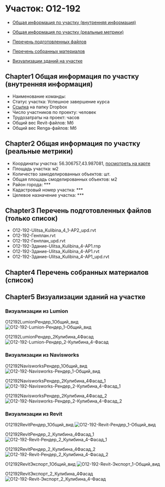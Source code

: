 # Участок: O12-192

* [Общая информация по участку (внутренняя информация)](#Chapter1)

* [Общая информация по участку (реальные метрики)](#Chapter2)

* [Перечень подготовленных файлов](#Chapter3)

* [Перечень собранных материалов](#Chapter4)

* [Визуализации зданий на участке](#Chapter5)

## <a id="test">Chapter1</a> Общая информация по участку (внутренняя информация)
+ Наименование команды: 
+ Статус участка: Успешное завершение курса
+ [Ссылка](https://www.dropbox.com/sh/wvvgv1nw1iqred9/AADV7V4RsbAPet1Z5x5nfmADa/O12_192?dl=0) на папку Dropbox
+ Число участников по проекту:  человек
+ Трудозатраты на проект:  часов
+ Общий вес Revit-файлов:  Мб
+ Общий вес Renga-файлов:  Мб
## <a id="test">Chapter2</a> Общая информация по участку (реальные метрики)
+ Координаты участка: 56.306757,43.987081, [посмотреть на карте](https://yandex.ru/maps/47/nizhny-novgorod/?ll=56.306757%2C43.987081&z=19)
+ Площадь участка:  м2
+ Количество замоделированных объектов:  шт.
+ Общая площадь смоделированных объектов:  м2
+ Район города: *** 
+ Кадастровый номер участка: *** 
+ Целевое назначение участка: *** 
## <a id="test">Chapter3</a> Перечень подготовленных файлов (только список)
+ O12-192-Ulitsa_Kulibina_4_1-АР2_upd.rvt
+ O12-192-Генплан.rvt
+ O12-192-Генплан_upd.rvt
+ O12-192-Здание-Ulitsa_Kulibina_4-АР1.rnp
+ O12-192-Здание-Ulitsa_Kulibina_4-АР1.rvt
+ O12-192-Здание-Ulitsa_Kulibina_4-АР1_upd.rvt
## <a id="test">Chapter4</a> Перечень собранных материалов (список)
## <a id="test">Chapter5</a> Визуализации зданий на участке
### Визуализации из Lumion
O12192LumionРендер_1Общий_вид
![O12-192-Lumion-Рендер_1-Общий_вид](/Images/O12_192/O12-192-Lumion-Рендер_1-Общий_вид_Compressed.jpg)

O12192LumionРендер_2Кулибина_4Фасад
![O12-192-Lumion-Рендер_2-Кулибина_4-Фасад](/Images/O12_192/O12-192-Lumion-Рендер_2-Кулибина_4-Фасад_Compressed.jpg)

### Визуализации из Navisworks
O12192NavisworksРендер_1Общий_вид
![O12-192-Navisworks-Рендер_1-Общий_вид](/Images/O12_192/O12-192-Navisworks-Рендер_1-Общий_вид_Compressed.jpg)

O12192NavisworksРендер_2Кулибина_4Фасад_1
![O12-192-Navisworks-Рендер_2-Кулибина_4-Фасад_1](/Images/O12_192/O12-192-Navisworks-Рендер_2-Кулибина_4-Фасад_1_Compressed.jpg)

O12192NavisworksРендер_2Кулибина_4Фасад_2
![O12-192-Navisworks-Рендер_2-Кулибина_4-Фасад_2](/Images/O12_192/O12-192-Navisworks-Рендер_2-Кулибина_4-Фасад_2_Compressed.jpg)

### Визуализации из Revit
O12192RevitРендер_1Общий_вид
![O12-192-Revit-Рендер_1-Общий_вид](/Images/O12_192/O12-192-Revit-Рендер_1-Общий_вид_Compressed.jpg)

O12192RevitРендер_2_Кулибина_4Фасад_1
![O12-192-Revit-Рендер_2_Кулибина_4-Фасад_1](/Images/O12_192/O12-192-Revit-Рендер_2_Кулибина_4-Фасад_1_Compressed.jpg)

O12192RevitРендер_2_Кулибина_4Фасад_2
![O12-192-Revit-Рендер_2_Кулибина_4-Фасад_2](/Images/O12_192/O12-192-Revit-Рендер_2_Кулибина_4-Фасад_2_Compressed.jpg)

O12192RevitЭкспорт_1Общий_вид
![O12-192-Revit-Экспорт_1-Общий_вид](/Images/O12_192/O12-192-Revit-Экспорт_1-Общий_вид_Compressed.jpg)

O12192RevitЭкспорт_2_Кулибина_4Фасад
![O12-192-Revit-Экспорт_2_Кулибина_4-Фасад](/Images/O12_192/O12-192-Revit-Экспорт_2_Кулибина_4-Фасад_Compressed.jpg)

